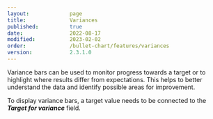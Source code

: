 ```yaml
---
layout:             page
title:              Variances
published:          true
date:               2022-08-17
modified:           2023-02-02
order:              /bullet-chart/features/variances
version:            2.3.1.0
---
```


Variance bars can be used to monitor progress towards a target or to highlight where results differ from expectations. This helps to better understand the data and identify possible areas for improvement.

To display variance bars, a target value needs to be connected to the ***Target for variance*** field.
